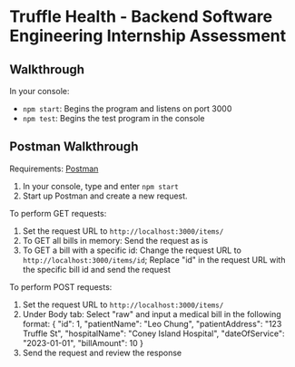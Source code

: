 # Truffle Health - Backend Software Engineering Internship Assessment

## Walkthrough

In your console:

- `npm start`: Begins the program and listens on port 3000
- `npm test`: Begins the test program in the console

## Postman Walkthrough

Requirements: [Postman](https://www.postman.com/downloads/)

1. In your console, type and enter `npm start`
2. Start up Postman and create a new request.

To perform GET requests:

1. Set the request URL to `http://localhost:3000/items/`
2. To GET all bills in memory: Send the request as is
3. To GET a bill with a specific id: Change the request URL to `http://localhost:3000/items/id`; Replace "id" in the request URL with the specific bill id and send the request

To perform POST requests:

1. Set the request URL to `http://localhost:3000/items/`
2. Under Body tab: Select "raw" and input a medical bill in the following format:
   {
   "id": 1,
   "patientName": "Leo Chung",
   "patientAddress": "123 Truffle St",
   "hospitalName": "Coney Island Hospital",
   "dateOfService": "2023-01-01",
   "billAmount": 10
   }
3. Send the request and review the response
